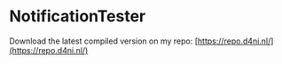 # NotificationTester
Download the latest compiled version on my repo: [https://repo.d4ni.nl/](https://repo.d4ni.nl/)
